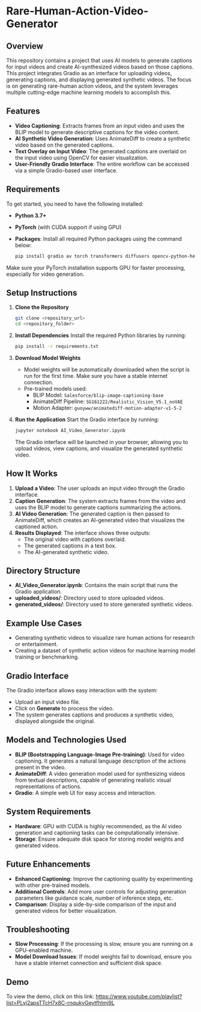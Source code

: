 # Rare-Human-Action-Video-Generator

## Overview

This repository contains a project that uses AI models to generate captions for input videos and create AI-synthesized videos based on those captions. This project integrates Gradio as an interface for uploading videos, generating captions, and displaying generated synthetic videos. The focus is on generating rare-human action videos, and the system leverages multiple cutting-edge machine learning models to accomplish this.

## Features
- **Video Captioning**: Extracts frames from an input video and uses the BLIP model to generate descriptive captions for the video content.
- **AI Synthetic Video Generation**: Uses AnimateDiff to create a synthetic video based on the generated captions.
- **Text Overlay on Input Video**: The generated captions are overlaid on the input video using OpenCV for easier visualization.
- **User-Friendly Gradio Interface**: The entire workflow can be accessed via a simple Gradio-based user interface.

## Requirements

To get started, you need to have the following installed:

- **Python 3.7+**
- **PyTorch** (with CUDA support if using GPU)
- **Packages**: Install all required Python packages using the command below:
  
  ```sh
  pip install gradio av torch transformers diffusers opencv-python-headless moviepy Pillow
  ```

Make sure your PyTorch installation supports GPU for faster processing, especially for video generation.

## Setup Instructions

1. **Clone the Repository**
   ```sh
   git clone <repository_url>
   cd <repository_folder>
   ```

2. **Install Dependencies**
   Install the required Python libraries by running:
   ```sh
   pip install -r requirements.txt
   ```

3. **Download Model Weights**
   - Model weights will be automatically downloaded when the script is run for the first time. Make sure you have a stable internet connection.
   - Pre-trained models used:
     - BLIP Model: `Salesforce/blip-image-captioning-base`
     - AnimateDiff Pipeline: `SG161222/Realistic_Vision_V5.1_noVAE`
     - Motion Adapter: `guoyww/animatediff-motion-adapter-v1-5-2`

4. **Run the Application**
   Start the Gradio interface by running:
   ```sh
   jupyter notebook AI_Video_Generator.ipynb
   ```

   The Gradio interface will be launched in your browser, allowing you to upload videos, view captions, and visualize the generated synthetic video.

## How It Works

1. **Upload a Video**: The user uploads an input video through the Gradio interface.
2. **Caption Generation**: The system extracts frames from the video and uses the BLIP model to generate captions summarizing the actions.
3. **AI Video Generation**: The generated caption is then passed to AnimateDiff, which creates an AI-generated video that visualizes the captioned action.
4. **Results Displayed**: The interface shows three outputs:
   - The original video with captions overlaid.
   - The generated captions in a text box.
   - The AI-generated synthetic video.

## Directory Structure

- **AI_Video_Generator.ipynb**: Contains the main script that runs the Gradio application.
- **uploaded_videos/**: Directory used to store uploaded videos.
- **generated_videos/**: Directory used to store generated synthetic videos.

## Example Use Cases
- Generating synthetic videos to visualize rare human actions for research or entertainment.
- Creating a dataset of synthetic action videos for machine learning model training or benchmarking.

## Gradio Interface
The Gradio interface allows easy interaction with the system:
- Upload an input video file.
- Click on **Generate** to process the video.
- The system generates captions and produces a synthetic video, displayed alongside the original.

## Models and Technologies Used
- **BLIP (Bootstrapping Language-Image Pre-training)**: Used for video captioning. It generates a natural language description of the actions present in the video.
- **AnimateDiff**: A video generation model used for synthesizing videos from textual descriptions, capable of generating realistic visual representations of actions.
- **Gradio**: A simple web UI for easy access and interaction.

## System Requirements
- **Hardware**: GPU with CUDA is highly recommended, as the AI video generation and captioning tasks can be computationally intensive.
- **Storage**: Ensure adequate disk space for storing model weights and generated videos.

## Future Enhancements
- **Enhanced Captioning**: Improve the captioning quality by experimenting with other pre-trained models.
- **Additional Controls**: Add more user controls for adjusting generation parameters like guidance scale, number of inference steps, etc.
- **Comparison**: Display a side-by-side comparison of the input and generated videos for better visualization.

## Troubleshooting
- **Slow Processing**: If the processing is slow, ensure you are running on a GPU-enabled machine.
- **Model Download Issues**: If model weights fail to download, ensure you have a stable internet connection and sufficient disk space.

## Demo
To view the demo, click on this link: https://www.youtube.com/playlist?list=PLyj2apsTTcH7x8C-rnqukyGeytfhlmj9L


